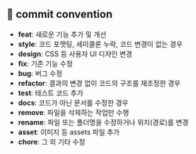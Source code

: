 ## 🔨 commit convention 

- **feat**: 새로운 기능 추가 및 개선
- **style**: 코드 포맷팅, 세미콜론 누락, 코드 변경이 없는 경우
- **design**: CSS 등 사용자 UI 디자인 변경
- **fix**: 기존 기능 수정
- **bug**: 버그 수정
- **refactor**: 결과의 변경 없이 코드의 구조를 재조정한 경우
- **test**: 테스트 코드 추가
- **docs**: 코드가 아닌 문서를 수정한 경우
- **remove**: 파일을 삭제하는 작업만 수행
- **rename**: 파일 또는 폴더명을 수정하거나 위치(경로)를 변경
- **asset**: 이미지 등 assets 파일 추가
- **chore**: 그 외 기타 수정

